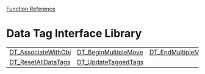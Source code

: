 [Function Reference](../README.md)

# Data Tag Interface Library
| | | |
|---|---|---|
| [DT_AssociateWithObj](../Functions/DT_AssociateWithObj.md) | [DT_BeginMultipleMove](../Functions/DT_BeginMultipleMove.md) | [DT_EndMultipleMove](../Functions/DT_EndMultipleMove.md) |
| [DT_ResetAllDataTags](../Functions/DT_ResetAllDataTags.md) | [DT_UpdateTaggedTags](../Functions/DT_UpdateTaggedTags.md) 
